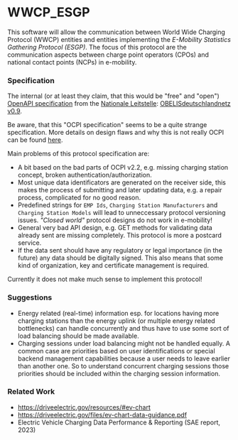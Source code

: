 # WWCP_ESGP


This software will allow the communication between World Wide Charging Protocol
(WWCP) entities and entities implementing the *E-Mobility Statistics Gathering Protocol (ESGP)*.
The focus of this protocol are the communication aspects between charge point operators (CPOs)
and national contact points (NCPs) in e-mobility.


### Specification

The internal (or at least they claim, that this would be "free" and "open") [OpenAPI specification](https://www.openapis.org) from the [Nationale Leitstelle](https://nationale-leitstelle.de): [OBELISdeutschlandnetz v0.9](Leitstelle/OBELISdeutschlandnetz_0.9-1.yaml).

Be aware, that this "OCPI specification" seems to be a quite strange specification. More details on design flaws and why this is not really OCPI can be found [here](Leitstelle/README.md).

Main problems of this protocol specification are:
- A bit based on the bad parts of OCPI v2.2, e.g. missing charging station concept, broken authentication/authorization.
- Most unique data identificators are generated on the receiver side, this makes the process of submitting and later updating data, e.g. a repair process, complicated for no good reason.
- Predefined strings for `EMP Ids`, `Charging Station Manufacturers` and `Charging Station Models` will lead to unneccessary protocol versioning issues. *"Closed world"* protocol designs do not work in e-mobility!
- General very bad API design, e.g. GET methods for validating data already sent are missing completely. This protocol is more a postcard service.
- If the data sent should have any regulatory or legal importance (in the future) any data should be digitally signed. This also means that some kind of organization, key and certificate management is required.

Currently it does not make much sense to implement this protocol!


### Suggestions

- Energy related (real-time) information esp. for locations having more charging stations than the energy uplink (or multiple energy related bottlenecks) can handle concurrently and thus have to use some sort of load balancing should be made available.
- Charging sessions under load balancing might not be handled equally. A common case are priorities based on user identifications or special backend management capabilities because a user needs to leave earlier than another one. So to understand concurrent charging sessions those priorities should be included within the charging session information.


### Related Work

- https://driveelectric.gov/resources/#ev-chart
- https://driveelectric.gov/files/ev-chart-data-guidance.pdf
- Electric Vehicle Charging Data Performance & Reporting (SAE report, 2023)

